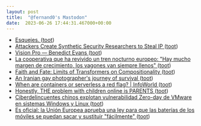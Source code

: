 ```yaml
---
layout: post
title:  "@fernand0's Mastodon"
date:  2023-06-26 17:44:31.467000+00:00
---
```

*  [Esquejes. ](https://avecesunafoto.wordpress.com/2023/06/26/esquejes) ([toot](https://mastodon.social/@fernand0/110611757234057468))
*  [Attackers Create Synthetic Security Researchers to Steal IP ](https://www.darkreading.com/attacks-breaches/attackers-create-synthetic-security-researcher) ([toot](https://mastodon.social/@fernand0/110611710036619588))
*  [Vision Pro — Benedict Evans ](https://www.ben-evans.com/benedictevans/2023/6/15/vision-pr) ([toot](https://mastodon.social/@fernand0/110611375156742208))
*  [La cooperativa que ha revivido un tren nocturno europeo: "Hay mucho margen de crecimiento, los vagones van siempre llenos" ](https://www.eldiario.es/ballenablanca/economia/cooperativa-revivido-tren-nocturno-europeo-hay-margen-crecimiento-vagones-llenos_1_10302009.htm) ([toot](https://mastodon.social/@fernand0/110611151547155425))
*  [Faith and Fate: Limits of Transformers on Compositionality ](https://arxiv.org/abs/2305.1865) ([toot](https://mastodon.social/@fernand0/110610909830371976))
*  [An Iranian gay photographer's journey of survival ](https://globalvoices.org/2023/06/16/an-iranian-gay-photographers-journey-of-survival) ([toot](https://mastodon.social/@fernand0/110610772678162681))
*  [When are containers or serverless a red flag? \| InfoWorld ](https://www.infoworld.com/article/3698289/when-are-containers-or-serverless-a-red-flag-for-a-cloud-project.htm) ([toot](https://mastodon.social/@fernand0/110610577964257086))
*  [Honestly, THE problem with children online is PARENTS ](https://mfioretti.substack.com/p/honestly-the-problem-with-childre) ([toot](https://mastodon.social/@fernand0/110610202871403486))
*  [Ciberdelincuentes chinos explotan vulnerabilidad Zero-day de VMware en sistemas Windows y Linux ](https://unaaldia.hispasec.com/2023/06/ciberdelincuentes-chinos-explotan-vulnerabilidad-zero-day-de-vmware-en-sistemas-windows-y-linux.htm) ([toot](https://mastodon.social/@fernand0/110610067006945274))
*  [Es oficial: la Unión Europea aprueba una ley para que las baterías de los móviles se puedan sacar y sustituir "fácilmente" ](https://www.xataka.com/moviles/oficial-union-europea-aprueba-ley-baterias-moviles-se-puedan-sacar-sustituir-facilment) ([toot](https://mastodon.social/@fernand0/110609741752591531))
